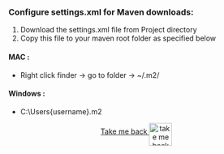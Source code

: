 ### Configure settings.xml for Maven downloads:

1. Download the settings.xml file from Project directory
2. Copy this file to your maven root folder as specified below
#### MAC :
- Right click finder -> go to folder -> ~/.m2/
#### Windows :
- C:\Users{username}.m2

<p align="center">
    <a align="middle" href="https://github.com/ParthibanRajasekaran/restassured-gherkin-testng-allure/blob/main/README.md">Take me back
      <img align="middle" alt="take me back to read me" width="45px" src="https://cdn.arrowpng.com/images/red-go-back-arrow.png" />
    </a>
</p>